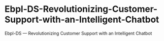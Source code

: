 # Ebpl-DS-Revolutionizing-Customer-Support-with-an-Intelligent-Chatbot
Ebpl-DS — Revolutionizing Customer Support with an Intelligent Chatbot
